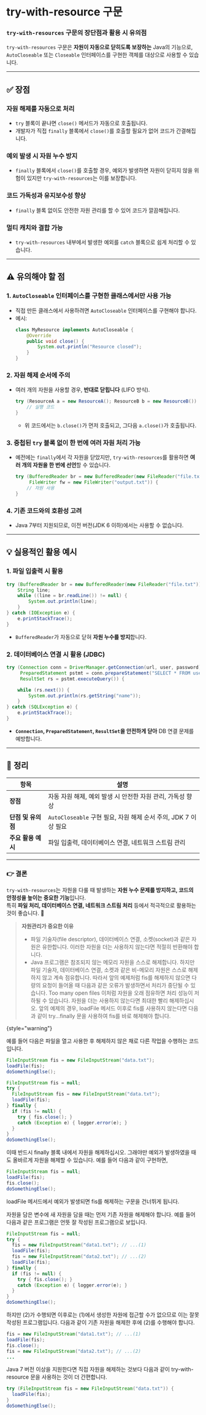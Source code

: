 # try-with-resource 구문

### **`try-with-resources` 구문의 장단점과 활용 시 유의점**

`try-with-resources` 구문은 **자원이 자동으로 닫히도록 보장하는** Java의 기능으로, `AutoCloseable` 또는 `Closeable` 인터페이스를 구현한 객체를 대상으로 사용할 수 있습니다.

---

## **✅ 장점**

### **자원 해제를 자동으로 처리**
- `try` 블록이 끝나면 `close()` 메서드가 자동으로 호출됩니다.
- 개발자가 직접 `finally` 블록에서 `close()`를 호출할 필요가 없어 코드가 간결해집니다.

### **예외 발생 시 자원 누수 방지**
- `finally` 블록에서 `close()`를 호출할 경우, 예외가 발생하면 자원이 닫히지 않을 위험이 있지만 `try-with-resources`는 이를 보장합니다.

### **코드 가독성과 유지보수성 향상**
- `finally` 블록 없이도 안전한 자원 관리를 할 수 있어 코드가 깔끔해집니다.

### **멀티 캐치와 결합 가능**
- `try-with-resources` 내부에서 발생한 예외를 `catch` 블록으로 쉽게 처리할 수 있습니다.

---

## **⚠️ 유의해야 할 점**

### 1. **`AutoCloseable` 인터페이스를 구현한 클래스에서만 사용 가능**
- 직접 만든 클래스에서 사용하려면 `AutoCloseable` 인터페이스를 구현해야 합니다.
- 예시:
  ```java
  class MyResource implements AutoCloseable {
      @Override
      public void close() {
          System.out.println("Resource closed");
      }
  }
  ```

### 2. **자원 해제 순서에 주의**
- 여러 개의 자원을 사용할 경우, **반대로 닫힙니다** (LIFO 방식).
  ```java
  try (ResourceA a = new ResourceA(); ResourceB b = new ResourceB()) {
      // 실행 코드
  }
  ```
    - 위 코드에서는 `b.close()`가 먼저 호출되고, 그다음 `a.close()`가 호출됩니다.

### 3. **중첩된 `try` 블록 없이 한 번에 여러 자원 처리 가능**
- 예전에는 `finally`에서 각 자원을 닫았지만, `try-with-resources`를 활용하면 **여러 개의 자원을 한 번에 선언**할 수 있습니다.
  ```java
  try (BufferedReader br = new BufferedReader(new FileReader("file.txt"));
       FileWriter fw = new FileWriter("output.txt")) {
      // 자원 사용
  }
  ```

### 4. **기존 코드와의 호환성 고려**
- Java 7부터 지원되므로, 이전 버전(JDK 6 이하)에서는 사용할 수 없습니다.

---

## **💡 실용적인 활용 예시**

### **1. 파일 입출력 시 활용**
```java
try (BufferedReader br = new BufferedReader(new FileReader("file.txt"))) {
    String line;
    while ((line = br.readLine()) != null) {
        System.out.println(line);
    }
} catch (IOException e) {
    e.printStackTrace();
}
```
- `BufferedReader`가 자동으로 닫혀 **자원 누수를 방지**합니다.

### **2. 데이터베이스 연결 시 활용 (JDBC)**
```java
try (Connection conn = DriverManager.getConnection(url, user, password);
     PreparedStatement pstmt = conn.prepareStatement("SELECT * FROM users");
     ResultSet rs = pstmt.executeQuery()) {

    while (rs.next()) {
        System.out.println(rs.getString("name"));
    }
} catch (SQLException e) {
    e.printStackTrace();
}
```
- **`Connection`, `PreparedStatement`, `ResultSet`을 안전하게 닫아** DB 연결 문제를 예방합니다.

---

## **🔎 정리**
| 항목 | 설명 |
|------|------|
| **장점** | 자동 자원 해제, 예외 발생 시 안전한 자원 관리, 가독성 향상 |
| **단점 및 유의점** | `AutoCloseable` 구현 필요, 자원 해제 순서 주의, JDK 7 이상 필요 |
| **주요 활용 예시** | 파일 입출력, 데이터베이스 연결, 네트워크 스트림 관리 |

---

### **👉 결론**
`try-with-resources`는 자원을 다룰 때 발생하는 **자원 누수 문제를 방지하고, 코드의 안정성을 높이는 중요한 기능**입니다.  
특히 **파일 처리, 데이터베이스 연결, 네트워크 스트림 처리** 등에서 적극적으로 활용하는 것이 좋습니다. 🚀

> **자원관리가 중요한 이유**
>
> * 파일 기술자(file descriptor), 데이터베이스 연결, 소켓(socket)과 같은 자원은 유한합니다. 이러한 자원을 더는 사용하지 않는다면 적절히 반환해야 합니다.
> * Java 프로그램은 참조되지 않는 메모리 자원을 스스로 해제합니다. 하지만 파일 기술자, 데이터베이스 연결, 소켓과 같은 비-메모리 자원은 스스로 해제하지 않고 계속 점유합니다. 따라서 앞의 예제처럼 fis를 해제하지 않으면 다량의 요청이 들어올 때 다음과 같은 오류가 발생하면서 처리가 중단될 수 있습니다.
> Too many open files
> 이처럼 자원을 오래 점유하면 처리 성능이 저하될 수 있습니다. 자원을 더는 사용하지 않는다면 최대한 빨리 해제하십시오. 앞의 예제의 경우, loadFile 메서드 이후로 fis를 사용하지 않는다면 다음과 같이 try...finally 문을 사용하여 fis를 바로 해제해야 합니다.
>
{style="warning"}


예를 들어 다음은 파일을 열고 사용한 후 해제하지 않은 채로 다른 작업을 수행하는 코드입니다.

```java
FileInputStream fis = new FileInputStream("data.txt");
loadFile(fis);
doSomethingElse();
```
```java
FileInputStream fis = null;
try {
  FileInputStream fis = new FileInputStream("data.txt");
  loadFile(fis);
} finally {
  if (fis != null) {
    try { fis.close(); }
    catch (Exception e) { logger.error(e); }
  }
}
doSomethingElse();
```

이때 반드시 finally 블록 내에서 자원을 해제하십시오. 그래야만 예외가 발생하였을 때도 올바르게 자원을 해제할 수 있습니다. 예를 들어 다음과 같이 구현하면,
```Java
FileInputStream fis = null;
loadFile(fis);
fis.close();
doSomethingElse();
```
loadFile 메서드에서 예외가 발생되면 fis를 해제하는 구문을 건너뛰게 됩니다.

자원을 담은 변수에 새 자원을 담을 때는 먼저 기존 자원을 해제해야 합니다. 예를 들어 다음과 같은 프로그램은 언뜻 잘 작성된 프로그램으로 보입니다.

```Java
FileInputStream fis = null;
try {
  fis = new FileInputStream("data1.txt"); // ...(1)
  loadFile(fis);
  fis = new FileInputStream("data2.txt"); // ...(2)
  loadFile(fis);
} finally {
  if (fis != null) {
    try { fis.close(); }
    catch (Exception e) { logger.error(e); }
  }
}
doSomethingElse();
```
하지만 (2)가 수행되면 이후로는 (1)에서 생성한 자원에 접근할 수가 없으므로 이는 잘못 작성된 프로그램입니다. 다음과 같이 기존 자원을 해제한 후에 (2)를 수행해야 합니다.

```Java
fis = new FileInputStream("data1.txt"); // ...(1)
loadFile(fis);
fis.close();
fis = new FileInputStream("data2.txt"); // ...(2)
...
```

Java 7 버전 이상을 지원한다면 직접 자원을 해제하는 것보다 다음과 같이 try-with-resource 문을 사용하는 것이 더 간편합니다.

```Java
try (FileInputStream fis = new FileInputStream("data.txt")) {
  loadFile(fis);
}
doSomethingElse();
```
